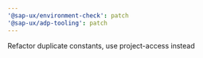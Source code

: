 ```yaml
---
'@sap-ux/environment-check': patch
'@sap-ux/adp-tooling': patch
---
```


Refactor duplicate constants, use project-access instead
